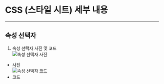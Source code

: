 # CSS (스타일 시트) 세부 내용

---------------------------------
## 속성 선택자 
1. 속성 선택자 사진 및 코드 <br>
![속성 선택자 사진](https://user-images.githubusercontent.com/77951835/110290176-ce6bff80-802d-11eb-83a2-6fa76590fd77.JPG)<br>
- 사진<br>
![속성 선택자 코드](https://user-images.githubusercontent.com/77951835/110290368-112dd780-802e-11eb-827f-1efb8a5996cd.JPG)<br>
- 코드<br>
